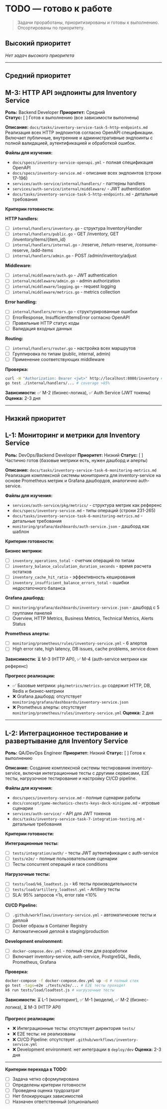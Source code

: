 # TODO — готово к работе

> Задачи проработаны, приоритизированы и готовы к выполнению. Отсортированы по приоритету.

## Высокий приоритет
<!-- Критически важные задачи, блокирующие другие -->

*Нет задач высокого приоритета*

---

## Средний приоритет  
<!-- Важные задачи для текущего спринта/итерации -->




## M-3: HTTP API эндпоинты для Inventory Service
**Роль:** Backend Developer
**Приоритет:** Средний  
**Статус:** [ ] Готов к выполнению (все зависимости выполнены)

**Описание:**
`docs/tasks/inventory-service-task-5-http-endpoints.md`
Реализация всех HTTP эндпоинтов согласно OpenAPI спецификации. Включает публичные, внутренние и административные эндпоинты с полной валидацией, аутентификацией и обработкой ошибок.

**Файлы для изучения:**
- `docs/specs/inventory-service-openapi.yml` - полная спецификация OpenAPI
- `docs/specs/inventory-service.md` - описание всех эндпоинтов (строки 17-196)
- `services/auth-service/internal/handlers/` - паттерны handlers  
- `services/auth-service/internal/middleware/` - JWT authentication
- `docs/tasks/inventory-service-task-5-http-endpoints.md` - детальные требования

**Критерии готовности:**

**HTTP handlers:**
- [ ] `internal/handlers/inventory.go` - структура InventoryHandler
- [ ] `internal/handlers/public.go` - GET /inventory, GET /inventory/items/{item_id}
- [ ] `internal/handlers/internal.go` - /reserve, /return-reserve, /consume-reserve, /add-items
- [ ] `internal/handlers/admin.go` - POST /admin/inventory/adjust

**Middleware:**
- [ ] `internal/middleware/auth.go` - JWT authentication
- [ ] `internal/middleware/admin.go` - admin authorization
- [ ] `internal/middleware/logging.go` - request logging
- [ ] `internal/middleware/metrics.go` - metrics collection

**Error handling:**
- [ ] `internal/handlers/errors.go` - структурированные ошибки
- [ ] ErrorResponse, InsufficientItemsError согласно OpenAPI
- [ ] Правильные HTTP статус коды
- [ ] Валидация входных данных

**Routing:**
- [ ] `internal/handlers/router.go` - настройка всех маршрутов
- [ ] Группировка по типам (public, internal, admin)
- [ ] Применение соответствующих middleware

**Проверка:**
```bash
curl -H "Authorization: Bearer <jwt>" http://localhost:8080/inventory # работает
go test ./internal/handlers/... # coverage >85%
```

**Зависимости:** ✅ M-2 (бизнес-логика), ✅ Auth Service (JWT токены)
**Оценка:** 2-3 дня

---


## Низкий приоритет
<!-- Задачи для будущих итераций -->

## L-1: Мониторинг и метрики для Inventory Service
**Роль:** DevOps/Backend Developer
**Приоритет:** Низкий
**Статус:** [ ] Частично готов (базовые метрики есть, нужен дашборд и алерты)

**Описание:**
`docs/tasks/inventory-service-task-6-monitoring-metrics.md`
Реализация комплексной системы мониторинга для inventory-service на основе Prometheus метрик и Grafana дашбордов, аналогично auth-service.

**Файлы для изучения:**
- `services/auth-service/pkg/metrics/` - структура метрик как референс
- `docs/specs/inventory-service.md` - типы операций (строки 231-265)  
- `docs/tasks/inventory-service-task-6-monitoring-metrics.md` - детальные требования
- `monitoring/grafana/dashboards/auth-service.json` - дашборд как шаблон

**Критерии готовности:**

**Бизнес метрики:**
- [ ] `inventory_operations_total` - счетчик операций по типам
- [ ] `inventory_balance_calculation_duration_seconds` - время расчета остатков
- [ ] `inventory_cache_hit_ratio` - эффективность кеширования
- [ ] `inventory_insufficient_balance_errors_total` - ошибки недостаточного баланса

**Grafana дашборд:**
- [ ] `monitoring/grafana/dashboards/inventory-service.json` - дашборд с 5 группами панелей
- [ ] Overview, HTTP Metrics, Business Metrics, Technical Metrics, Alerts Status

**Prometheus алерты:**
- [ ] `monitoring/prometheus/rules/inventory-service.yml` - 6 алертов
- [ ] High error rate, high latency, DB issues, cache problems, service down

**Зависимости:** ⏳ M-3 (HTTP API), ✅ M-4 (auth-service метрики как референс)

**Прогресс реализации:**
- ✅ Базовые метрики: `pkg/metrics/metrics.go` содержит HTTP, DB, Redis и бизнес-метрики
- ❌ Grafana дашборд: отсутствует `monitoring/grafana/dashboards/inventory-service.json`
- ❌ Prometheus алерты: отсутствует `monitoring/prometheus/rules/inventory-service.yml`
**Оценка:** 2 дня

---

## L-2: Интеграционное тестирование и развертывание для Inventory Service
**Роль:** QA/DevOps Engineer
**Приоритет:** Низкий
**Статус:** [ ] Готов к выполнению

**Описание:**
Создание комплексной системы тестирования inventory-service, включая интеграционные тесты с другими сервисами, E2E тесты, нагрузочное тестирование и настройку CI/CD pipeline.

**Файлы для изучения:**
- `docs/specs/inventory-service.md` - полные сценарии работы
- `docs/concept/game-mechanics-chests-keys-deck-minigame.md` - игровые сценарии
- `services/auth-service/` - API для JWT токенов
- `docs/tasks/inventory-service-task-7-integration-testing.md` - детальные требования

**Критерии готовности:**

**Интеграционные тесты:**
- [ ] `tests/integration/auth/` - тесты JWT аутентификации с auth-service
- [ ] `tests/e2e/` - полные пользовательские сценарии
- [ ] Тесты concurrent операций и race conditions

**Нагрузочные тесты:**
- [ ] `tests/load/k6_loadtest.js` - k6 тесты производительности
- [ ] `tests/load/artillery_loadtest.yml` - Artillery тесты
- [ ] SLA: 95% запросов <1s, error rate <10%

**CI/CD Pipeline:**
- [ ] `.github/workflows/inventory-service.yml` - автоматические тесты и деплой
- [ ] Docker образы в Container Registry
- [ ] Автоматический деплой в staging/production

**Development environment:**
- [ ] `docker-compose.dev.yml` - полный стек для разработки
- [ ] Включает inventory-service, auth-service, PostgreSQL, Redis, Prometheus, Grafana

**Проверка:**
```bash
docker-compose -f docker-compose.dev.yml up -d # полный стек
go test -tags=e2e ./tests/e2e/... # E2E тесты проходят
k6 run tests/load/loadtest.js # нагрузочные тесты
```

**Зависимости:** ⏳ L-1 (мониторинг), ✅ M-1 (модели), ✅ M-2 (бизнес-логика), ⏳ M-3 (HTTP API)

**Прогресс реализации:**
- ❌ Интеграционные тесты: отсутствует директория `tests/`
- ❌ E2E тесты: не реализованы
- ❌ CI/CD Pipeline: отсутствует `.github/workflows/inventory-service.yml`
- ❌ Development environment: нет интеграции в `deploy/dev`
**Оценка:** 2-3 дня

---
**Критерии перехода в TODO:**
- [ ] Задача четко сформулирована
- [ ] Определены критерии готовности
- [ ] Проведена оценка трудозатрат
- [ ] Нет блокирующих зависимостей
- [ ] Назначен ответственный (опционально) 